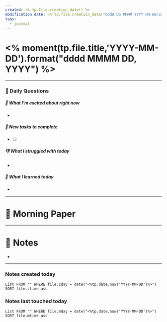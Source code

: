 ```yaml
---
created: <% tp.file.creation_date() %>
modification date: <% tp.file.creation_date("dddd Do MMMM YYYY HH:mm:ss") %>
tags:
  - journal
---
```

# <% moment(tp.file.title,'YYYY-MM-DD').format("dddd MMMM DD, YYYY") %>

---
### 📅 Daily Questions

##### 🙌 What I'm excited about right now
- 

##### 🚀 New tasks to complete
- [ ] 

##### 👎 What I struggled with today
- 

##### 🐢 What I learned today
- 

--------
# 💭 Morning Paper



---
# 📝 Notes
- 

---
### Notes created today
```dataview
List FROM "" WHERE file.cday = date("<%tp.date.now('YYYY-MM-DD')%>") SORT file.ctime asc
```
### Notes last touched today
```dataview
List FROM "" WHERE file.mday = date("<%tp.date.now('YYYY-MM-DD')%>") SORT file.mtime asc
```
